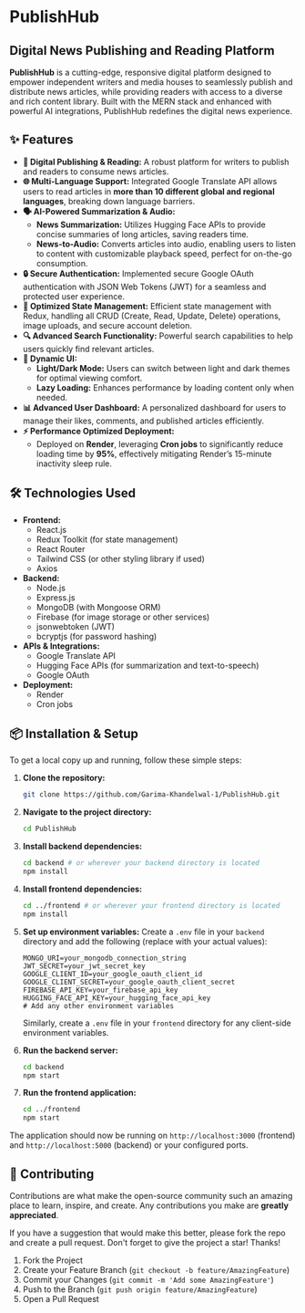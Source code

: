 # PublishHub

## Digital News Publishing and Reading Platform

**PublishHub** is a cutting-edge, responsive digital platform designed to empower independent writers and media houses to seamlessly publish and distribute news articles, while providing readers with access to a diverse and rich content library. Built with the MERN stack and enhanced with powerful AI integrations, PublishHub redefines the digital news experience.

## ✨ Features

  * **📰 Digital Publishing & Reading:** A robust platform for writers to publish and readers to consume news articles.
  * **🌐 Multi-Language Support:** Integrated Google Translate API allows users to read articles in **more than 10 different global and regional languages**, breaking down language barriers.
  * **🗣️ AI-Powered Summarization & Audio:**
      * **News Summarization:** Utilizes Hugging Face APIs to provide concise summaries of long articles, saving readers time.
      * **News-to-Audio:** Converts articles into audio, enabling users to listen to content with customizable playback speed, perfect for on-the-go consumption.
  * **🔒 Secure Authentication:** Implemented secure Google OAuth authentication with JSON Web Tokens (JWT) for a seamless and protected user experience.
  * **🔄 Optimized State Management:** Efficient state management with Redux, handling all CRUD (Create, Read, Update, Delete) operations, image uploads, and secure account deletion.
  * **🔍 Advanced Search Functionality:** Powerful search capabilities to help users quickly find relevant articles.
  * **🎨 Dynamic UI:**
      * **Light/Dark Mode:** Users can switch between light and dark themes for optimal viewing comfort.
      * **Lazy Loading:** Enhances performance by loading content only when needed.
  * **📊 Advanced User Dashboard:** A personalized dashboard for users to manage their likes, comments, and published articles efficiently.
  * **⚡ Performance Optimized Deployment:**
      * Deployed on **Render**, leveraging **Cron jobs** to significantly reduce loading time by **95%**, effectively mitigating Render’s 15-minute inactivity sleep rule.

## 🛠️ Technologies Used

  * **Frontend:**
      * React.js
      * Redux Toolkit (for state management)
      * React Router
      * Tailwind CSS (or other styling library if used)
      * Axios
  * **Backend:**
      * Node.js
      * Express.js
      * MongoDB (with Mongoose ORM)
      * Firebase (for image storage or other services)
      * jsonwebtoken (JWT)
      * bcryptjs (for password hashing)
  * **APIs & Integrations:**
      * Google Translate API
      * Hugging Face APIs (for summarization and text-to-speech)
      * Google OAuth
  * **Deployment:**
      * Render
      * Cron jobs

## 📦 Installation & Setup

To get a local copy up and running, follow these simple steps:

1.  **Clone the repository:**

    ```bash
    git clone https://github.com/Garima-Khandelwal-1/PublishHub.git
    ```

2.  **Navigate to the project directory:**

    ```bash
    cd PublishHub
    ```

3.  **Install backend dependencies:**

    ```bash
    cd backend # or wherever your backend directory is located
    npm install
    ```

4.  **Install frontend dependencies:**

    ```bash
    cd ../frontend # or wherever your frontend directory is located
    npm install
    ```

5.  **Set up environment variables:**
    Create a `.env` file in your `backend` directory and add the following (replace with your actual values):

    ```env
    MONGO_URI=your_mongodb_connection_string
    JWT_SECRET=your_jwt_secret_key
    GOOGLE_CLIENT_ID=your_google_oauth_client_id
    GOOGLE_CLIENT_SECRET=your_google_oauth_client_secret
    FIREBASE_API_KEY=your_firebase_api_key
    HUGGING_FACE_API_KEY=your_hugging_face_api_key
    # Add any other environment variables
    ```

    Similarly, create a `.env` file in your `frontend` directory for any client-side environment variables.

6.  **Run the backend server:**

    ```bash
    cd backend
    npm start
    ```

7.  **Run the frontend application:**

    ```bash
    cd ../frontend
    npm start
    ```

The application should now be running on `http://localhost:3000` (frontend) and `http://localhost:5000` (backend) or your configured ports.

## 🤝 Contributing

Contributions are what make the open-source community such an amazing place to learn, inspire, and create. Any contributions you make are **greatly appreciated**.

If you have a suggestion that would make this better, please fork the repo and create a pull request. Don't forget to give the project a star\! Thanks\!

1.  Fork the Project
2.  Create your Feature Branch (`git checkout -b feature/AmazingFeature`)
3.  Commit your Changes (`git commit -m 'Add some AmazingFeature'`)
4.  Push to the Branch (`git push origin feature/AmazingFeature`)
5.  Open a Pull Request

